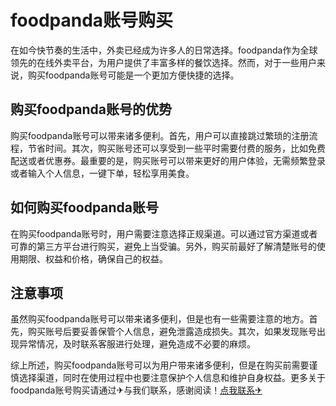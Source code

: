 # foodpanda账号购买

在如今快节奏的生活中，外卖已经成为许多人的日常选择。foodpanda作为全球领先的在线外卖平台，为用户提供了丰富多样的餐饮选择。然而，对于一些用户来说，购买foodpanda账号可能是一个更加方便快捷的选择。

## 购买foodpanda账号的优势
购买foodpanda账号可以带来诸多便利。首先，用户可以直接跳过繁琐的注册流程，节省时间。其次，购买账号还可以享受到一些平时需要付费的服务，比如免费配送或者优惠券。最重要的是，购买账号可以带来更好的用户体验，无需频繁登录或者输入个人信息，一键下单，轻松享用美食。

## 如何购买foodpanda账号
在购买foodpanda账号时，用户需要注意选择正规渠道。可以通过官方渠道或者可靠的第三方平台进行购买，避免上当受骗。另外，购买前最好了解清楚账号的使用期限、权益和价格，确保自己的权益。

## 注意事项
虽然购买foodpanda账号可以带来诸多便利，但是也有一些需要注意的地方。首先，购买账号后要妥善保管个人信息，避免泄露造成损失。其次，如果发现账号出现异常情况，及时联系客服进行处理，避免造成不必要的麻烦。

综上所述，购买foodpanda账号可以为用户带来诸多便利，但是在购买前需要谨慎选择渠道，同时在使用过程中也要注意保护个人信息和维护自身权益。更多关于foodpanda账号购买请通过✈与我们联系，感谢阅读！[点我联系✈](https://pc.G208.com)